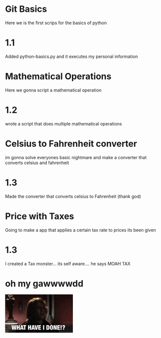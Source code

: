 # Git Basics

Here we is the first scrips for the basics of python

# 1.1

Added python-basics.py and it executes my personal information

# Mathematical Operations

Here we gonna script a mathematical operation

# 1.2 

wrote a script that does multiple mathematical operations

# Celsius to Fahrenheit converter

im gonna solve everyones basic nightmare and make a converter that converts celsius and fahrenheit

# 1.3

Made the converter that converts celsius to Fahrenheit (thank god)

# Price with Taxes

Going to make a app that applies a certain tax rate to prices its been given

# 1.3

I created a Tax monster... its self aware.... he says MOAH TAX 

# oh my gawwwwdd

![My Image](https://github.com/CansinErdi/python-exercises-01/blob/main/star-wars-anakin.gif?raw=true)

